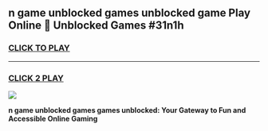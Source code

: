 
## n game unblocked games unblocked game Play Online 👋 Unblocked Games #31n1h
<h3>
<a href="https://premium.freeplayer.one?title=n_game_unblocked_games&ref=21F">CLICK TO PLAY</a></h3>
<hr>

<h3>
<a href="https://premium.freeplayer.one?title=n_game_unblocked_games&ref=21F">CLICK 2 PLAY</a>
  
</h3>

<a href="https://premium.freeplayer.one?title=n_game_unblocked_games&ref=21F/"><img src="https://clearcache.store/games.png"></a>


**n game unblocked games games unblocked: Your Gateway to Fun and Accessible Online Gaming**
